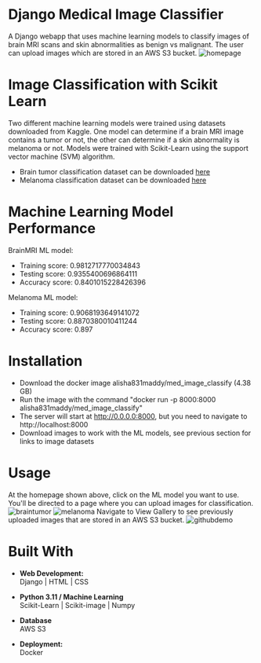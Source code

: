 # Django Medical Image Classifier
A Django webapp that uses machine learning models to classify images of brain MRI scans and skin abnormalities as benign vs malignant. The user can upload images which are stored in an AWS S3 bucket.
![homepage](https://github.com/am831/django-image-classifier/assets/59581465/6f1a0ef4-a1b2-452d-b5ee-36ace14b641f)


# Image Classification with Scikit Learn
Two different machine learning models were trained using datasets downloaded from Kaggle. One model can determine if a brain MRI image contains a tumor or not, the other can determine if a skin abnormality is melanoma or not. Models were trained with Scikit-Learn using the support vector machine (SVM) algorithm.

- Brain tumor classification dataset can be downloaded [here](https://www.kaggle.com/datasets/sartajbhuvaji/brain-tumor-classification-mri?resource=download)
- Melanoma classification dataset can be downloaded [here](https://www.kaggle.com/datasets/hasnainjaved/melanoma-skin-cancer-dataset-of-10000-images?resource=download)

# Machine Learning Model Performance
BrainMRI ML model:
- Training score: 0.9812717770034843
- Testing score: 0.9355400696864111
- Accuracy score: 0.8401015228426396

Melanoma ML model:
- Training score: 0.9068193649141072
- Testing score: 0.8870380010411244
- Accuracy score: 0.897

# Installation
- Download the docker image alisha831maddy/med_image_classify (4.38 GB)
- Run the image with the command "docker run -p 8000:8000 alisha831maddy/med_image_classify"
- The server will start at http://0.0.0.0:8000, but you need to navigate to http://localhost:8000
- Download images to work with the ML models, see previous section for links to image datasets

# Usage
At the homepage shown above, click on the ML model you want to use. You'll be directed to a page where you can upload images for classification.
![braintumor](https://github.com/am831/django-image-classifier/assets/59581465/c60a2d46-f7f6-438d-ab21-36e543e1741f)
![melanoma](https://github.com/am831/django-image-classifier/assets/59581465/e129fdac-47b3-4b75-bbf7-9526cb5bfbfe)
Navigate to View Gallery to see previously uploaded images that are stored in an AWS S3 bucket.
![githubdemo](https://github.com/am831/django-image-classifier/assets/59581465/6d5066aa-c746-4742-ac22-6634f188f0c4)

# Built With

- **Web Development:** <br>
Django | HTML | CSS 

- **Python 3.11 / Machine Learning** <br>
Scikit-Learn | Scikit-image | Numpy

- **Database** <br>
AWS S3

- **Deployment:** <br>
Docker
